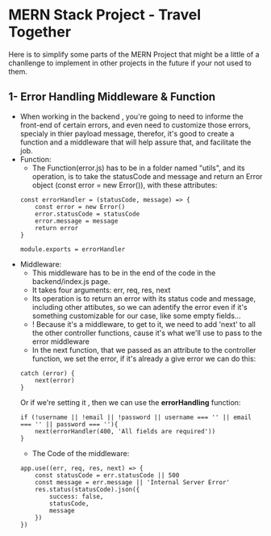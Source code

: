 # MERN Stack Project - Travel Together

Here is to simplify some parts of the MERN Project that might be a little of a chanllenge to implement in other projects in the future if your not used to them.

## 1- Error Handling Middleware & Function
* When working in the backend , you're going to need to informe the front-end of certain errors, and even need to customize those errors, specialy in thier payload message, therefor, it's good to create a function and a middleware that will help assure that, and facilitate the job.
* Function:
    - The Function(error.js) has to be in a folder named "utils", and its operation, is to take the statusCode and message and return an Error object (const error = new Error()), with these attributes:
    ```
    const errorHandler = (statusCode, message) => {
        const error = new Error()
        error.statusCode = statusCode
        error.message = message
        return error
    }

    module.exports = errorHandler
    ```
* Middleware:
    - This middleware has to be in the end of the code in the backend/index.js page.
    - It takes four arguments: err, req, res, next
    - Its operation is to return an error with its status code and message, including other attibutes, so we can adentify the error even if it's something customizable for our case, like some empty fields...
    - ! Because it's a middleware, to get to it, we need to add 'next' to all the other controller functions, cause it's what we'll use to pass to the error middleware
    - In the next function, that we passed as an attribute to the controller function, we set the error, if it's already a give error we can do this:
    ```
    catch (error) {
        next(error)
    }
    ```
    Or if we're setting it , then we can use the **errorHandling** function:
    ```
    if (!username || !email || !password || username === '' || email === '' || password === ''){
        next(errorHandler(400, 'All fields are required'))
    }
    ```
    - The Code of the middleware:
    ```
    app.use((err, req, res, next) => {
        const statusCode = err.statusCode || 500
        const message = err.message || 'Internal Server Error'
        res.status(statusCode).json({
            success: false,
            statusCode,
            message
        })
    })
    ```